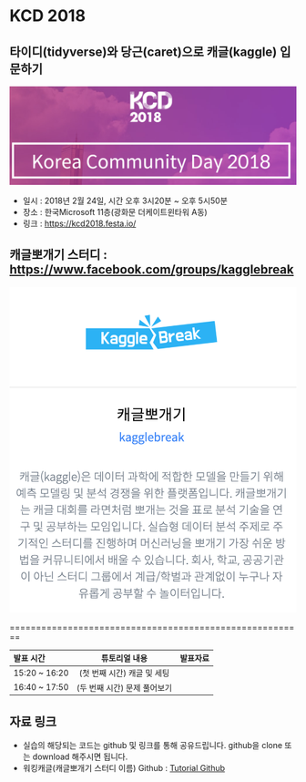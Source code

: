 # KCD 2018 
## 타이디(tidyverse)와 당근(caret)으로 캐글(kaggle) 입문하기
![](img/img1_1.png)

- 일시 : 2018년 2월 24일, 시간 오후 3시20분 ~ 오후 5시50분
- 장소 : 한국Microsoft 11층(광화문 더케이트윈타워 A동)
- 링크 : https://kcd2018.festa.io/

## 캐글뽀개기 스터디 : https://www.facebook.com/groups/kagglebreak

![](img/img1_2.png)

========================================================
<br>

| 발표 시간  | 튜토리얼 내용 | 발표자료 |
| :------------ | :-----------: | :-----------: |
| 15:20 ~ 16:20    | (첫 번째 시간) 캐글 및 세팅||
| 16:40 ~ 17:50   | (두 번째 시간) 문제 풀어보기 ||


## 자료 링크
- 실습의 해당되는 코드는 github 및 링크를 통해 공유드립니다. 
github을 clone 또는 download 해주시면 됩니다.
- 워킹캐글(캐글뽀개기 스터디 이름) Github : [Tutorial Github](https://github.com/KaggleBreak/walkingkaggle)
